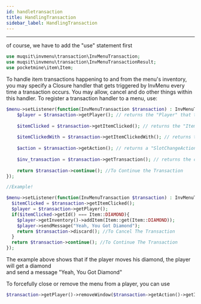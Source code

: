 ```yaml
---
id: handletransaction
title: HandlingTransaction
sidebar_label: HandlingTransaction
---
```

___
of course, we have to add the "use" statement first
```PHP
use muqsit\invmenu\transaction\InvMenuTransaction;
use muqsit\invmenu\transaction\InvMenuTransactionResult;
use pocketmine\item\Item;
```
To handle item transactions happening to and from the menu's inventory, you may specify a Closure handler that gets triggered by 
InvMenu every time a transaction occurs. You may allow, cancel and do other things within this handler. 
To register a transaction handler to a menu, use:
```PHP
$menu->setListener(function(InvMenuTransaction $transaction) : InvMenuTransactionResult{
	$player = $transaction->getPlayer(); // returns the "Player" that triggered the transaction
  
	$itemClicked = $transaction->getItemClicked(); // returns the "Item" the player clicked in the menu.
  
	$itemClickedWith = $transaction->getItemClickedWith(); // returns the "Item" the player had in their hand when clicking an item.
  
	$action = $transaction->getAction(); // returns a "SlotChangeAction" instance, to get the slot index of the item clicked from the menu's inventory.
  
	$inv_transaction = $transaction->getTransaction(); // returns the complete "InventoryTransaction" instance.
  
	return $transaction->continue(); //To Continue the Transaction
});

//Example!

$menu->setListener(function(InvMenuTransaction $transaction) : InvMenuTransactionResult{
  $itemClicked = $transaction->getItemClicked();
  $player = $transaction->getPlayer();
  if($itemClicked->getId() === Item::DIAMOND){
    $player->getInventory()->addItem(Item::get(Item::DIAMOND));
    $player->sendMessage("Yeah, You Got Diamond");
    return $transaction->discard(); //To Cancel The Transaction
  }
  return $transaction->continue(); //To Continue The Transaction
});
```
The example above shows that if the player moves his diamond, the player will get a diamond<br>
and send a message "Yeah, You Got Diamond"

To forcefully close or remove the menu from a player, you can use
```PHP
$transaction->getPlayer()->removeWindow($transaction->getAction()->getInventory());
```
